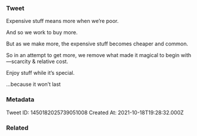 ### Tweet
Expensive stuff means more when we’re poor.

And so we work to buy more.

But as we make more, the expensive stuff becomes cheaper and common.

So in an attempt to get more, we remove what made it magical to begin with—scarcity &amp; relative cost. 

Enjoy stuff while it’s special.

…because it won’t last

### Metadata
Tweet ID: 1450182025739051008
Created At: 2021-10-18T19:28:32.000Z

### Related


